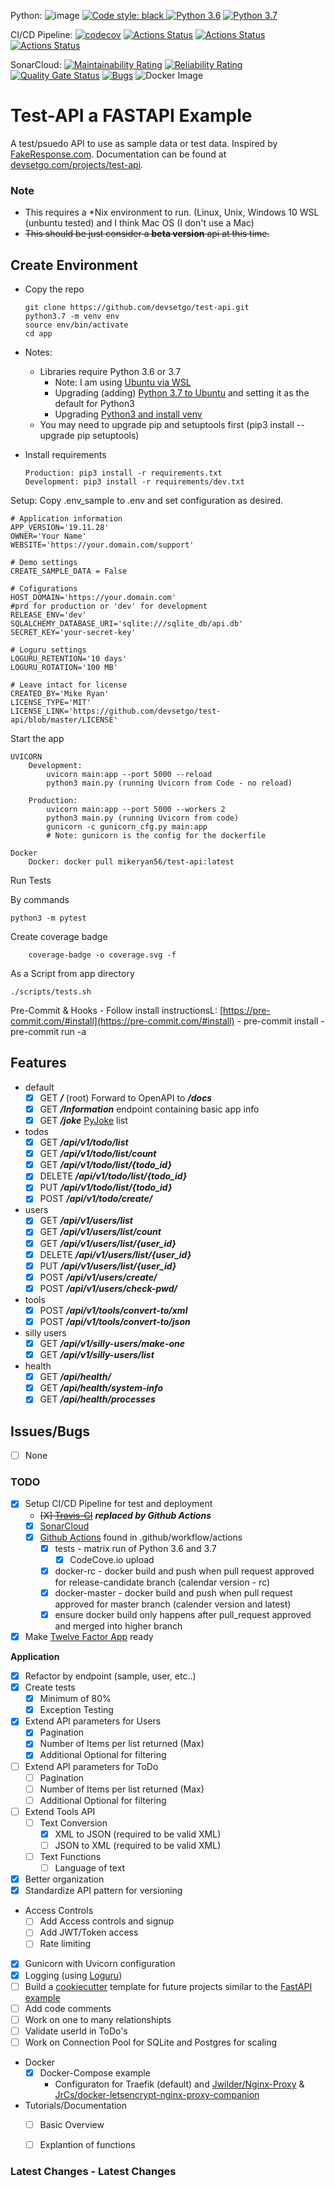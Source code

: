 Python:
![image](https://img.shields.io/badge/calver-YYYY.MM.DD-22bfda.svg "CalVer")
<a href="https://github.com/psf/black"><img alt="Code style: black" src="https://img.shields.io/badge/code%20style-black-000000.svg">
[![Python 3.6](https://img.shields.io/badge/python-3.6-blue.svg)](https://www.python.org/downloads/release/python-360/)
[![Python 3.7](https://img.shields.io/badge/python-3.7-blue.svg)](https://www.python.org/downloads/release/python-370/)

CI/CD Pipeline:
[![codecov](https://codecov.io/gh/devsetgo/test-api/branch/master/graph/badge.svg)](https://codecov.io/gh/devsetgo/test-api)
[![Actions Status](https://github.com/devsetgo/test-api/workflows/Run%20Tests/badge.svg)](https://github.com/devsetgo/test-api/actions)
[![Actions Status](https://github.com/devsetgo/test-api/workflows/Docker%20RC/badge.svg)](https://github.com/devsetgo/test-api/actions)
[![Actions Status](https://github.com/devsetgo/test-api/workflows/Docker%20Latest/badge.svg)](https://github.com/devsetgo/test-api/actions)


SonarCloud:
[![Maintainability Rating](https://sonarcloud.io/api/project_badges/measure?project=devsetgo_test-api&metric=sqale_rating)](https://sonarcloud.io/dashboard?id=devsetgo_test-api)
[![Reliability Rating](https://sonarcloud.io/api/project_badges/measure?project=devsetgo_test-api&metric=reliability_rating)](https://sonarcloud.io/dashboard?id=devsetgo_test-api)
[![Quality Gate Status](https://sonarcloud.io/api/project_badges/measure?project=devsetgo_test-api&metric=alert_status)](https://sonarcloud.io/dashboard?id=devsetgo_test-api)
[![Bugs](https://sonarcloud.io/api/project_badges/measure?project=devsetgo_test-api&metric=bugs)](https://sonarcloud.io/dashboard?id=devsetgo_test-api)
![Docker Image](https://img.shields.io/docker/pulls/mikeryan56/test-api)

# Test-API a FASTAPI Example

A test/psuedo API to use as sample data or test data. Inspired by [FakeResponse.com](http://www.fakeresponse.com/). Documentation can be found at [devsetgo.com/projects/test-api](https://devsetgo.com/projects/test-api).


### Note
- This requires a *Nix environment to run. (Linux, Unix, Windows 10 WSL (unbuntu tested) and I think Mac OS (I don't use a Mac)
- ~~This should be just consider a **beta version** api at this time.~~

## Create Environment

- Copy the repo
  ~~~~
  git clone https://github.com/devsetgo/test-api.git
  python3.7 -m venv env
  source env/bin/activate
  cd app
  ~~~~

- Notes:
    - Libraries require Python 3.6 or 3.7
      - Note: I am using [Ubuntu via WSL](https://docs.microsoft.com/en-us/windows/wsl/install-win10)
      - Upgrading (adding) [Python 3.7 to Ubuntu](https://jcutrer.com/linux/upgrade-python37-ubuntu1810) and setting it as the default for Python3
      - Upgrading [Python3 and install venv](https://www.digitalocean.com/community/tutorials/how-to-install-python-3-and-set-up-a-programming-environment-on-ubuntu-18-04-quickstart)
    - You may need to upgrade pip and setuptools first (pip3 install --upgrade pip setuptools)
- Install requirements
  ~~~~
  Production: pip3 install -r requirements.txt
  Development: pip3 install -r requirements/dev.txt
  ~~~~

Setup: Copy .env_sample to .env and set configuration as desired.
~~~~
# Application information
APP_VERSION='19.11.28'
OWNER='Your Name'
WEBSITE='https://your.domain.com/support'

# Demo settings
CREATE_SAMPLE_DATA = False

# Cofigurations
HOST_DOMAIN='https://your.domain.com'
#prd for production or 'dev' for development
RELEASE_ENV='dev'
SQLALCHEMY_DATABASE_URI='sqlite:///sqlite_db/api.db'
SECRET_KEY='your-secret-key'

# Loguru settings
LOGURU_RETENTION='10 days'
LOGURU_ROTATION='100 MB'

# Leave intact for license
CREATED_BY='Mike Ryan'
LICENSE_TYPE='MIT'
LICENSE_LINK='https://github.com/devsetgo/test-api/blob/master/LICENSE'

~~~~

Start the app
~~~~
UVICORN
    Development:
        uvicorn main:app --port 5000 --reload
        python3 main.py (running Uvicorn from Code - no reload)

    Production:
        uvicorn main:app --port 5000 --workers 2
        python3 main.py (running Uvicorn from code)
        gunicorn -c gunicorn_cfg.py main:app
        # Note: gunicorn is the config for the dockerfile

Docker
    Docker: docker pull mikeryan56/test-api:latest
~~~~

Run Tests

By commands
~~~~
python3 -m pytest
~~~~
Create coverage badge
~~~~
    coverage-badge -o coverage.svg -f
~~~~
As a Script from app directory
~~~~
./scripts/tests.sh
~~~~


Pre-Commit & Hooks
    - Follow install instructionsL: [https://pre-commit.com/#install](https://pre-commit.com/#install)
    - pre-commit install
    - pre-commit run -a

## Features
- default
    - [x] GET ***/*** (root) Forward to OpenAPI to ***/docs***
    - [x] GET ***/Information*** endpoint containing basic app info
    - [x] GET ***/joke*** [PyJoke](https://pyjok.es/) list

- todos
    - [x] GET ***/api/v1/todo/list***
    - [x] GET ***/api/v1/todo/list/count***
    - [x] GET ***/api/v1/todo/list/{todo_id}***
    - [x] DELETE ***/api/v1/todo/list/{todo_id}***
    - [x] PUT ***/api/v1/todo/list/{todo_id}***
    - [x] POST ***/api/v1/todo/create/***

- users
    - [x] GET ***/api/v1/users/list***
    - [x] GET ***/api/v1/users/list/count***
    - [x] GET ***/api/v1/users/list/{user_id}***
    - [x] DELETE ***/api/v1/users/list/{user_id}***
    - [x] PUT ***/api/v1/users/list/{user_id}***
    - [x] POST ***/api/v1/users/create/***
    - [x] POST ***/api/v1/users/check-pwd/***

- tools
    - [x] POST ***/api/v1/tools/convert-to/xml***
    - [x] POST ***/api/v1/tools/convert-to/json***

- silly users
    - [x] GET ***/api/v1/silly-users/make-one***
    - [x] GET ***/api/v1/silly-users/list***

- health
    - [x] GET ***/api/health/***
    - [x] GET ***/api/health/system-info***
    - [x] GET ***/api/health/processes***

## Issues/Bugs

- [ ] None

### TODO
- [X] Setup CI/CD Pipeline for test and deployment
    - ~~[X] [Travis-CI](https://travis-ci.org)~~ ***replaced by Github Actions***
    - [X] [SonarCloud](https://sonarcloud.io)
    - [x] [Github Actions](https://github.com/features/actions) found in .github/workflow/actions
        - [x] tests - matrix run of Python 3.6 and 3.7
            - [x] CodeCove.io upload
        - [x] docker-rc - docker build and push when pull request approved for release-candidate branch (calendar version - rc)
        - [x] docker-master - docker build and push when pull request approved for master branch (calender version and latest)
        - [x] ensure docker build only happens after pull_request approved and merged into higher branch
- [x] Make [Twelve Factor App](https://12factor.net/) ready

**Application**
- [x] Refactor by endpoint (sample, user, etc..)
- [x] Create tests
    - [x] Minimum of 80%
    - [x] Exception Testing
- [x] Extend API parameters for Users
    - [x] Pagination
    - [x] Number of Items per list returned (Max)
    - [x] Additional Optional for filtering
- [ ] Extend API parameters for ToDo
    - [ ] Pagination
    - [ ] Number of Items per list returned (Max)
    - [ ] Additional Optional for filtering
- [ ] Extend Tools API
    - [ ] Text Conversion
        - [x] XML to JSON (required to be valid XML)
        - [ ] JSON to XML (required to be valid XML)
    - [ ] Text Functions
        - [ ] Language of text

- [x] Better organization
- [x] Standardize API pattern for versioning
- Access Controls
  - [ ] Add Access controls and signup
  - [ ] Add JWT/Token access
  - [ ] Rate limiting
- [X] Gunicorn with Uvicorn configuration
- [x] Logging (using [Loguru](https://github.com/Delgan/loguru))
- [ ] Build a [cookiecutter](https://github.com/audreyr/cookiecutter) template for future projects similar to the [FastAPI example](https://github.com/tiangolo/full-stack-fastapi-postgresql)
- [ ] Add code comments
- [ ] Work on one to many relationshipts
- [ ] Validate userId in ToDo's
- [ ] Work on Connection Pool for SQLite and Postgres for scaling

- Docker
  - [X] Docker-Compose example
    - Configuraton for Traefik (default) and [Jwilder/Nginx-Proxy](https://github.com/jwilder/nginx-proxy) & [JrCs/docker-letsencrypt-nginx-proxy-companion](https://github.com/JrCs/docker-letsencrypt-nginx-proxy-companion)

- Tutorials/Documentation
  - [ ] Basic Overview
  - [ ] Explantion of functions




### Latest Changes - Latest Changes

